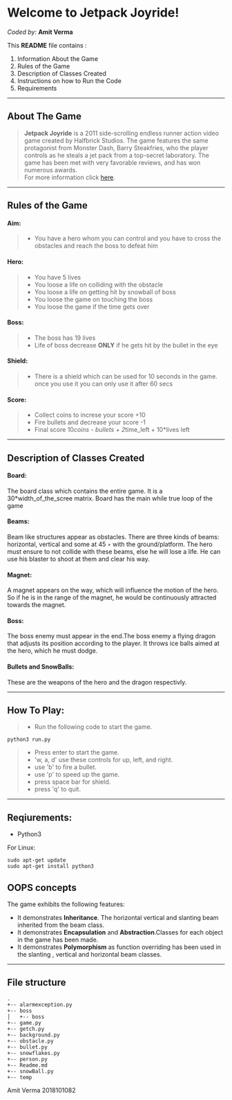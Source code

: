 Welcome to Jetpack Joyride!
===================
*Coded by:*
**Amit Verma**

This **README** file contains :
 1. Information About the Game
 2. Rules of the Game
 3. Description of Classes Created
 4. Instructions on how to Run the Code
 5. Requirements

----------


About The Game
-------------

>**Jetpack Joyride** is a 2011 side-scrolling endless runner action video game created by Halfbrick Studios. The game features the same protagonist from Monster Dash, Barry Steakfries, who the player controls as he steals a jet pack from a top-secret laboratory. The game has been met with very favorable reviews, and has won numerous awards.  
For more information click [here](https://en.wikipedia.org/wiki/Jetpack_Joyride).

----------


Rules of the Game
-------------------

#### Aim:
> - You have a hero whom you can control and you have to cross the obstacles and reach the boss to defeat him
#### Hero:
> - You have 5 lives
> - You loose a life on colliding with the obstacle
> - You loose a life on getting hit by snowball of boss
> - You loose the game on touching the boss
> - You loose the game if the time gets over
#### Boss:
> - The boss has 19 lives
> - Life of boss decrease **ONLY** if he gets hit by the bullet in the eye
#### Shield:
> - There is a shield which can be used for 10 seconds in the game. once you use it you can only use it after 60 secs
#### Score:
> - Collect coins to increse your score +10
> - Fire bullets and decrease your score -1
> - Final score 10*coins - bullets + 2*time_left + 10*lives left
------------------------

Description of Classes Created
--------------------------------------------
#### Board:
The board class which contains the entire game. It is a 30*width_of_the_scree matrix. Board has the main while true loop of the game
#### Beams:
Beam like structures appear as obstacles. There
are three kinds of beams: horizontal, vertical and some at 45 ◦ with the ground/platform. The
hero must ensure to not collide with these beams, else he will lose a life. He can use his
blaster to shoot at them and clear his way.
#### Magnet:
A magnet appears on the way, which will influence the motion of the
hero. So if he is in the range of the magnet, he would be continuously attracted towards
the magnet.
#### Boss:
The boss enemy must appear in the end.The boss enemy a flying dragon that adjusts its
position according to the player. It throws ice balls aimed at the hero, which he must dodge.
#### Bullets and SnowBalls:
These are the weapons of the hero and the dragon respectivly.
__________________

How To Play:
------------------
>- Run the following code to start the game.
```
python3 run.py
```
>- Press enter to start the game.
>- 'w, a, d' use these controls for up, left, and right.
>- use 'b' to fire a bullet.
>- use 'p' to speed up the game.
>- press space bar for shield.
>- press 'q' to quit.

___________________

Reqiurements:
--------------------
- Python3

For Linux:
```
sudo apt-get update
sudo apt-get install python3
```
OOPS concepts
------------

The game exhibits the following features: 
- It demonstrates **Inheritance**. The horizontal vertical and slanting beam inherited from
the beam class.
- It demonstrates **Encapsulation** and **Abstraction**.Classes for each object in the
game has been made.
- It demonstrates **Polymorphism** as function overriding has been used in the slanting , vertical and horizontal beam classes. 

------------
File structure
--------------
```
.
+-- alarmexception.py
+-- boss
│   +-- boss    
+-- game.py
+-- getch.py
+-- background.py
+-- obstacle.py
+-- bullet.py
+-- snowflakes.py
+-- person.py
+-- Readme.md
+-- snowBall.py
+-- temp
```


Amit Verma
2018101082









